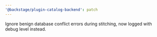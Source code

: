 ```yaml
---
'@backstage/plugin-catalog-backend': patch
---
```


Ignore benign database conflict errors during stitching, now logged with debug level instead.
